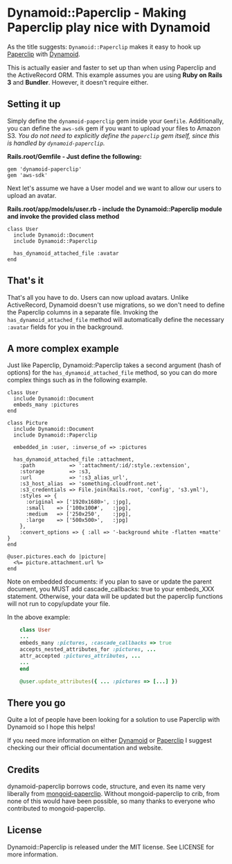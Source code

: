 Dynamoid::Paperclip - Making Paperclip play nice with Dynamoid
================================================================

As the title suggests: `Dynamoid::Paperclip` makes it easy to hook up [Paperclip](https://github.com/thoughtbot/paperclip) with [Dynamoid](https://github.com/Veraticus/Dynamoid).

This is actually easier and faster to set up than when using Paperclip and the ActiveRecord ORM.
This example assumes you are using **Ruby on Rails 3** and **Bundler**. However, it doesn't require either.


Setting it up
-------------

Simply define the `dynamoid-paperclip` gem inside your `Gemfile`. Additionally, you can define the `aws-sdk` gem if you want to upload your files to Amazon S3. *You do not need to explicitly define the `paperclip` gem itself, since this is handled by `dynamoid-paperclip`.*

**Rails.root/Gemfile - Just define the following:**

    gem 'dynamoid-paperclip'
    gem 'aws-sdk'

Next let's assume we have a User model and we want to allow our users to upload an avatar.

**Rails.root/app/models/user.rb - include the Dynamoid::Paperclip module and invoke the provided class method**

    class User
      include Dynamoid::Document
      include Dynamoid::Paperclip

      has_dynamoid_attached_file :avatar
    end


That's it
--------

That's all you have to do. Users can now upload avatars. Unlike ActiveRecord, Dynamoid doesn't use migrations, so we don't need to define the Paperclip columns in a separate file. Invoking the `has_dynamoid_attached_file` method will automatically define the necessary `:avatar` fields for you in the background.


A more complex example
----------------------

Just like Paperclip, Dynamoid::Paperclip takes a second argument (hash of options) for the `has_dynamoid_attached_file` method, so you can do more complex things such as in the following example.

    class User
      include Dynamoid::Document
      embeds_many :pictures
    end

    class Picture
      include Dynamoid::Document
      include Dynamoid::Paperclip

      embedded_in :user, :inverse_of => :pictures

      has_dynamoid_attached_file :attachment,
        :path           => ':attachment/:id/:style.:extension',
        :storage        => :s3,
        :url            => ':s3_alias_url',
        :s3_host_alias  => 'something.cloudfront.net',
        :s3_credentials => File.join(Rails.root, 'config', 's3.yml'),
        :styles => {
          :original => ['1920x1680>', :jpg],
          :small    => ['100x100#',   :jpg],
          :medium   => ['250x250',    :jpg],
          :large    => ['500x500>',   :jpg]
        },
        :convert_options => { :all => '-background white -flatten +matte' }
    end

    @user.pictures.each do |picture|
      <%= picture.attachment.url %>
    end

Note on embedded documents: if you plan to save or update the parent document, you MUST add cascade_callbacks: true to your
embeds_XXX statement.  Otherwise, your data will be updated but the paperclip functions will not run to copy/update your file.

In the above example:

```ruby
    class User
    ...
    embeds_many :pictures, :cascade_callbacks => true
    accepts_nested_attributes_for :pictures, ...
    attr_accepted :pictures_attributes, ...
    ...
    end

    @user.update_attributes({ ... :pictures => [...] })
```


There you go
------------

Quite a lot of people have been looking for a solution to use Paperclip with Dynamoid so I hope this helps!

If you need more information on either [Dynamoid](https://github.com/Veraticus/Dynamoid) or [Paperclip](https://github.com/thoughtbot/paperclip) I suggest checking our their official documentation and website.


Credits
------------

dynamoid-paperclip borrows code, structure, and even its name very liberally from [mongoid-paperclip](https://github.com/meskyanichi/mongoid-paperclip). Without mongoid-paperclip to crib, from none of this would have been possible, so many thanks to everyone who contributed to mongoid-paperclip.


License
-------

Dynamoid::Paperclip is released under the MIT license. See LICENSE for more information.

